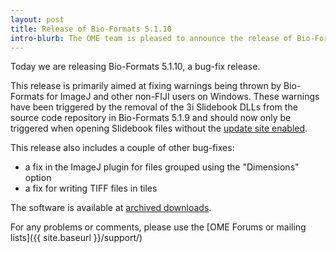```yaml
---
layout: post
title: Release of Bio-Formats 5.1.10
intro-blurb: The OME team is pleased to announce the release of Bio-Formats 5.1.10
---
```

Today we are releasing Bio-Formats 5.1.10, a bug-fix release.

This release is primarily aimed at fixing warnings being thrown by Bio-Formats for ImageJ and other non-FIJI users on Windows. These warnings have been triggered by the removal of the 3i Slidebook DLLs from the source code repository in Bio-Formats 5.1.9 and should now only be triggered when opening Slidebook files without the [update site enabled](https://www.openmicroscopy.org/info/slidebook).

This release also includes a couple of other bug-fixes:

* a fix in the ImageJ plugin for files grouped using the "Dimensions" option
* a fix for writing TIFF files in tiles

The software is available at [archived downloads](https://downloads.openmicroscopy.org/bio-formats/5.1.10/).

For any problems or comments, please use the [OME Forums or mailing lists]({{ site.baseurl }}/support/)
